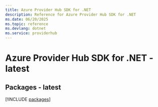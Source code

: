 ```yaml
---
title: Azure Provider Hub SDK for .NET
description: Reference for Azure Provider Hub SDK for .NET
ms.date: 06/20/2025
ms.topic: reference
ms.devlang: dotnet
ms.service: providerhub
---
```

# Azure Provider Hub SDK for .NET - latest
## Packages - latest
[!INCLUDE [packages](provider-hub-index.md)]